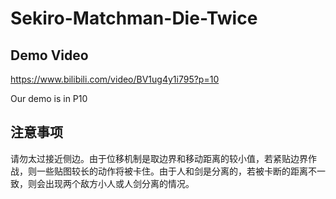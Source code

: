 # Sekiro-Matchman-Die-Twice

## Demo Video
https://www.bilibili.com/video/BV1ug4y1i795?p=10

Our demo is in P10

## 注意事项

请勿太过接近侧边。由于位移机制是取边界和移动距离的较小值，若紧贴边界作战，则一些贴图较长的动作将被卡住。由于人和剑是分离的，若被卡断的距离不一致，则会出现两个敌方小人或人剑分离的情况。
